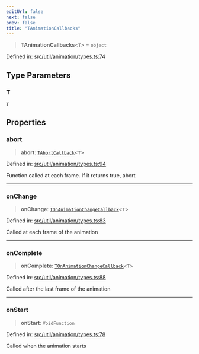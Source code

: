 ```yaml
---
editUrl: false
next: false
prev: false
title: "TAnimationCallbacks"
---
```


> **TAnimationCallbacks**\<`T`\> = `object`

Defined in: [src/util/animation/types.ts:74](https://github.com/fabricjs/fabric.js/blob/e114448a1bce9b68a3e1bba337bc0c83a35c1aa5/src/util/animation/types.ts#L74)

## Type Parameters

### T

`T`

## Properties

### abort

> **abort**: [`TAbortCallback`](/api/fabric/namespaces/util/type-aliases/tabortcallback/)\<`T`\>

Defined in: [src/util/animation/types.ts:94](https://github.com/fabricjs/fabric.js/blob/e114448a1bce9b68a3e1bba337bc0c83a35c1aa5/src/util/animation/types.ts#L94)

Function called at each frame.
If it returns true, abort

***

### onChange

> **onChange**: [`TOnAnimationChangeCallback`](/api/fabric/namespaces/util/type-aliases/tonanimationchangecallback/)\<`T`\>

Defined in: [src/util/animation/types.ts:83](https://github.com/fabricjs/fabric.js/blob/e114448a1bce9b68a3e1bba337bc0c83a35c1aa5/src/util/animation/types.ts#L83)

Called at each frame of the animation

***

### onComplete

> **onComplete**: [`TOnAnimationChangeCallback`](/api/fabric/namespaces/util/type-aliases/tonanimationchangecallback/)\<`T`\>

Defined in: [src/util/animation/types.ts:88](https://github.com/fabricjs/fabric.js/blob/e114448a1bce9b68a3e1bba337bc0c83a35c1aa5/src/util/animation/types.ts#L88)

Called after the last frame of the animation

***

### onStart

> **onStart**: `VoidFunction`

Defined in: [src/util/animation/types.ts:78](https://github.com/fabricjs/fabric.js/blob/e114448a1bce9b68a3e1bba337bc0c83a35c1aa5/src/util/animation/types.ts#L78)

Called when the animation starts
